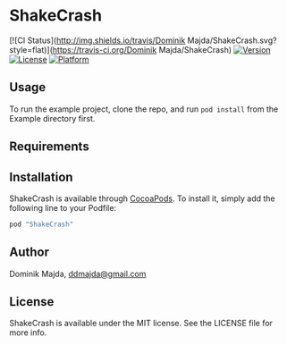 # ShakeCrash

[![CI Status](http://img.shields.io/travis/Dominik Majda/ShakeCrash.svg?style=flat)](https://travis-ci.org/Dominik Majda/ShakeCrash)
[![Version](https://img.shields.io/cocoapods/v/ShakeCrash.svg?style=flat)](http://cocoapods.org/pods/ShakeCrash)
[![License](https://img.shields.io/cocoapods/l/ShakeCrash.svg?style=flat)](http://cocoapods.org/pods/ShakeCrash)
[![Platform](https://img.shields.io/cocoapods/p/ShakeCrash.svg?style=flat)](http://cocoapods.org/pods/ShakeCrash)

## Usage

To run the example project, clone the repo, and run `pod install` from the Example directory first.

## Requirements

## Installation

ShakeCrash is available through [CocoaPods](http://cocoapods.org). To install
it, simply add the following line to your Podfile:

```ruby
pod "ShakeCrash"
```

## Author

Dominik Majda, ddmajda@gmail.com

## License

ShakeCrash is available under the MIT license. See the LICENSE file for more info.

